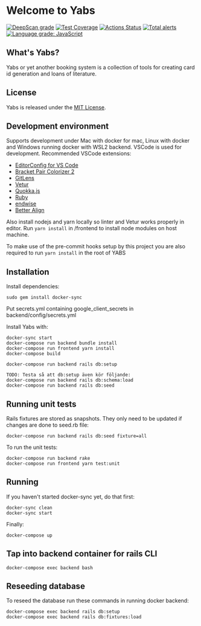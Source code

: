 # Welcome to Yabs

[![DeepScan grade](https://deepscan.io/api/teams/12020/projects/14980/branches/290973/badge/grade.svg)](https://deepscan.io/dashboard#view=project&tid=12020&pid=14980&bid=290973)
[![Test Coverage](https://api.codeclimate.com/v1/badges/d8dce4a40b65883e996b/test_coverage)](https://codeclimate.com/github/itggot-TE4/Yabs/test_coverage)
[![Actions Status](https://github.com/itggot-TE4/Yabs/workflows/Integration/badge.svg)](https://github.com/itggot-TE4/Yabs/actions)
[![Total alerts](https://img.shields.io/lgtm/alerts/g/itggot-TE4/Yabs.svg?logo=lgtm&logoWidth=18)](https://lgtm.com/projects/g/itggot-TE4/Yabs/alerts/)
[![Language grade: JavaScript](https://img.shields.io/lgtm/grade/javascript/g/itggot-TE4/Yabs.svg?logo=lgtm&logoWidth=18)](https://lgtm.com/projects/g/itggot-TE4/Yabs/context:javascript)

## What's Yabs?

Yabs or yet another booking system is a collection of tools for creating card id generation and loans of literature.

## License

Yabs is released under the [MIT License](https://opensource.org/licenses/MIT).

## Development environment

Supports development under Mac with docker for mac, Linux with docker and Windows running docker with WSL2 backend. VSCode is used for development. Recommended VSCode extensions:

- [EditorConfig for VS Code](https://marketplace.visualstudio.com/items?itemName=EditorConfig.EditorConfig)
- [Bracket Pair Colorizer 2](https://marketplace.visualstudio.com/items?itemName=CoenraadS.bracket-pair-colorizer-2)
- [GitLens](https://marketplace.visualstudio.com/items?itemName=eamodio.gitlens)
- [Vetur](https://marketplace.visualstudio.com/items?itemName=octref.vetur)
- [Quokka.js](https://marketplace.visualstudio.com/items?itemName=WallabyJs.quokka-vscode)
- [Ruby](https://marketplace.visualstudio.com/items?itemName=rebornix.ruby)
- [endwise](https://marketplace.visualstudio.com/items?itemName=kaiwood.endwise)
- [Better Align](https://marketplace.visualstudio.com/items?itemName=wwm.better-align)

Also install nodejs and yarn locally so linter and Vetur works properly in editor. Run `yarn install` in /frontend to install node modules on host machine.

To make use of the pre-commit hooks setup by this project you are also required to run `yarn install` in the root of YABS

## Installation

Install dependencies:

```console
sudo gem install docker-sync
```

Put secrets.yml containing google_client_secrets in backend/config/secrets.yml

Install Yabs with:

```console
docker-sync start
docker-compose run backend bundle install
docker-compose run frontend yarn install
docker-compose build

docker-compose run backend rails db:setup

TODO: Testa så att db:setup även kör följande:
docker-compose run backend rails db:schema:load
docker-compose run backend rails db:seed
```


## Running unit tests

Rails fixtures are stored as snapshots. They only need to be updated if changes are done to seed.rb file:

```console
docker-compose run backend rails db:seed fixture=all
```

To run the unit tests:

```console
docker-compose run backend rake
docker-compose run frontend yarn test:unit
```

## Running

If you haven't started docker-sync yet, do that first:

```console
docker-sync clean
docker-sync start
```

Finally:

```console
docker-compose up
```

## Tap into backend container for rails CLI

``` console
docker-compose exec backend bash
```

## Reseeding database

To reseed the database run these commands in running docker backend:

``` console
docker-compose exec backend rails db:setup
docker-compose exec backend rails db:fixtures:load
```
